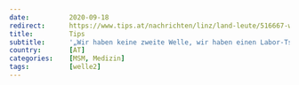 ```yaml
---
date:          2020-09-18
redirect:      https://www.tips.at/nachrichten/linz/land-leute/516667-wir-haben-keine-zweite-welle-wir-haben-einen-labor-tsunami-aerztekammer-fuer-ooe-warnt-vor-corona-panik
title:         Tips
subtitle:      '„Wir haben keine zweite Welle, wir haben einen Labor-Tsunami“: Ärztekammer für OÖ warnt vor Corona-Panik'
country:       [AT]
categories:    [MSM, Medizin]
tags:          [welle2]
---
```

